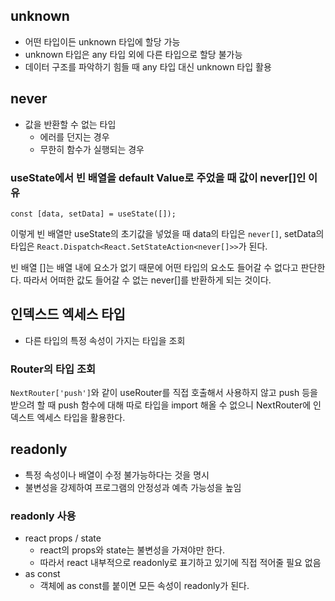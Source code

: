 ## unknown
- 어떤 타입이든 unknown 타입에 할당 가능
- unknown 타입은 any 타입 외에 다른 타입으로 할당 불가능
- 데이터 구조를 파악하기 힘들 때 any 타입 대신 unknown 타입 활용

## never
- 값을 반환할 수 없는 타입
  - 에러를 던지는 경우
  - 무한히 함수가 실행되는 경우
 
### useState에서 빈 배열을 default Value로 주었을 때 값이 never[]인 이유
`const [data, setData] = useState([]);`

이렇게 빈 배열만 useState의 초기값을 넣었을 때 data의 타입은 `never[]`, setData의 타입은 `React.Dispatch<React.SetStateAction<never[]>>`가 된다.

빈 배열 []는 배열 내에 요소가 없기 때문에 어떤 타입의 요소도 들어갈 수 없다고 판단한다. 따라서 어떠한 값도 들어갈 수 없는 never[]를 반환하게 되는 것이다.

## 인덱스드 엑세스 타입
- 다른 타입의 특정 속성이 가지는 타입을 조회

### Router의 타입 조회
`NextRouter['push']`와 같이 useRouter를 직접 호출해서 사용하지 않고 push 등을 받으려 할 때 push 함수에 대해 따로 타입을 import 해올 수 없으니 NextRouter에 인덱스트 엑세스 타입을 활용한다.

## readonly
- 특정 속성이나 배열이 수정 불가능하다는 것을 명시
- 불변성을 강제하여 프로그램의 안정성과 예측 가능성을 높임

### readonly 사용
- react props / state
  - react의 props와 state는 불변성을 가져야만 한다.
  - 따라서 react 내부적으로 readonly로 표기하고 있기에 직접 적어줄 필요 없음
- as const
  - 객체에 as const를 붙이면 모든 속성이 readonly가 된다.
